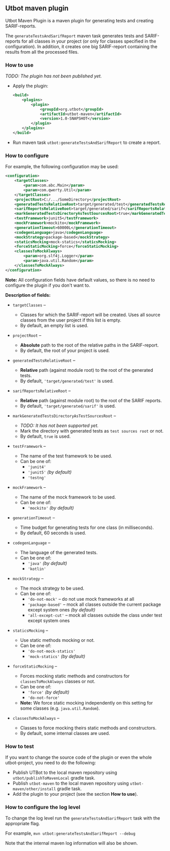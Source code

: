 ## Utbot maven plugin

Utbot Maven Plugin is a maven plugin for generating tests and creating SARIF-reports.

The `generateTestsAndSarifReport` maven task generates tests and SARIF-reports for all classes in your project (or only for classes specified in the configuration).
In addition, it creates one big SARIF-report containing the results from all the processed files.


### How to use

_TODO: The plugin has not been published yet._

- Apply the plugin:
  ```XML
  <build>
      <plugins>
          <plugin>
              <groupId>org.utbot</groupId>
              <artifactId>utbot-maven</artifactId>
              <version>1.0-SNAPSHOT</version>
          </plugin>
      </plugins>
  </build>
  ```

- Run maven task `utbot:generateTestsAndSarifReport` to create a report.


### How to configure

For example, the following configuration may be used:

```XML
<configuration>
    <targetClasses>
        <param>com.abc.Main</param>
        <param>com.qwerty.Util</param>
    </targetClasses>
    <projectRoot>C:/.../SomeDirectory</projectRoot>
    <generatedTestsRelativeRoot>target/generated/test</generatedTestsRelativeRoot>
    <sarifReportsRelativeRoot>target/generated/sarif</sarifReportsRelativeRoot>
    <markGeneratedTestsDirectoryAsTestSourcesRoot>true</markGeneratedTestsDirectoryAsTestSourcesRoot>
    <testFramework>junit5</testFramework>
    <mockFramework>mockito</mockFramework>
    <generationTimeout>60000L</generationTimeout>
    <codegenLanguage>java</codegenLanguage>
    <mockStrategy>package-based</mockStrategy>
    <staticsMocking>mock-statics</staticsMocking>
    <forceStaticMocking>force</forceStaticMocking>
    <classesToMockAlways>
        <param>org.slf4j.Logger</param>
        <param>java.util.Random</param>
    </classesToMockAlways>
</configuration>
```

**Note:** All configuration fields have default values, so there is no need to configure the plugin if you don't want to.

**Description of fields:**
- `targetClasses` &ndash;
    - Classes for which the SARIF-report will be created.
      Uses all source classes from the user project if this list is empty.
    - By default, an empty list is used.

- `projectRoot` &ndash;
    - **Absolute** path to the root of the relative paths in the SARIF-report.
    - By default, the root of your project is used.

- `generatedTestsRelativeRoot` &ndash;
    - **Relative** path (against module root) to the root of the generated tests.
    - By default, `'target/generated/test'` is used.

- `sarifReportsRelativeRoot` &ndash;
    - **Relative** path (against module root) to the root of the SARIF reports.
    - By default, `'target/generated/sarif'` is used.

- `markGeneratedTestsDirectoryAsTestSourcesRoot` &ndash;
    - _TODO: It has not been supported yet._
    - Mark the directory with generated tests as `test sources root` or not.
    - By default, `true` is used.

- `testFramework` &ndash;
    - The name of the test framework to be used.
    - Can be one of:
        - `'junit4'`
        - `'junit5'` _(by default)_
        - `'testng'`

- `mockFramework` &ndash;
    - The name of the mock framework to be used.
    - Can be one of:
        - `'mockito'` _(by default)_

- `generationTimeout` &ndash;
    - Time budget for generating tests for one class (in milliseconds).
    - By default, 60 seconds is used.

- `codegenLanguage` &ndash;
    - The language of the generated tests.
    - Can be one of:
        - `'java'` _(by default)_
        - `'kotlin'`

- `mockStrategy` &ndash;
    - The mock strategy to be used.
    - Can be one of:
        - `'do-not-mock'` &ndash; do not use mock frameworks at all
        - `'package-based'` &ndash; mock all classes outside the current package except system ones _(by default)_
        - `'all-except-cut'` &ndash; mock all classes outside the class under test except system ones

- `staticsMocking` &ndash;
    - Use static methods mocking or not.
    - Can be one of:
        - `'do-not-mock-statics'`
        - `'mock-statics'` _(by default)_

- `forceStaticMocking` &ndash;
    - Forces mocking static methods and constructors for `classesToMockAlways` classes or not.
    - Can be one of:
        - `'force'` _(by default)_
        - `'do-not-force'`
    - **Note:** We force static mocking independently on this setting for some classes (e.g. `java.util.Random`).

- `classesToMockAlways` &ndash;
    - Classes to force mocking theirs static methods and constructors.
    - By default, some internal classes are used.


### How to test

If you want to change the source code of the plugin or even the whole utbot-project,
you need to do the following:
- Publish UTBot to the local maven repository using `utbot/publishToMavenLocal` gradle task.
- Publish `utbot-maven` to the local maven repository using `utbot-maven/other/install` gradle task.
- Add the plugin to your project (see the section __How to use__).

### How to configure the log level

To change the log level run the `generateTestsAndSarifReport` task with the appropriate flag.

For example, `mvn utbot:generateTestsAndSarifReport --debug`

Note that the internal maven log information will also be shown.
